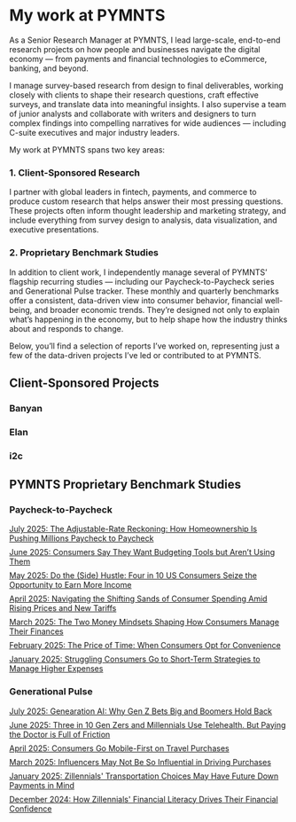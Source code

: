 # My work at PYMNTS

As a Senior Research Manager at PYMNTS, I lead large-scale, end-to-end research projects on how people and businesses navigate the digital economy — from payments and financial technologies to eCommerce, banking, and beyond.

I manage survey-based research from design to final deliverables, working closely with clients to shape their research questions, craft effective surveys, and translate data into meaningful insights. I also supervise a team of junior analysts and collaborate with writers and designers to turn complex findings into compelling narratives for wide audiences — including C-suite executives and major industry leaders.

My work at PYMNTS spans two key areas:

### 1. Client-Sponsored Research
I partner with global leaders in fintech, payments, and commerce to produce custom research that helps answer their most pressing questions. These projects often inform thought leadership and marketing strategy, and include everything from survey design to analysis, data visualization, and executive presentations.

### 2. Proprietary Benchmark Studies
In addition to client work, I independently manage several of PYMNTS’ flagship recurring studies — including our Paycheck-to-Paycheck series and Generational Pulse tracker. These monthly and quarterly benchmarks offer a consistent, data-driven view into consumer behavior, financial well-being, and broader economic trends. They’re designed not only to explain what’s happening in the economy, but to help shape how the industry thinks about and responds to change.

Below, you’ll find a selection of reports I’ve worked on, representing just a few of the data-driven projects I’ve led or contributed to at PYMNTS.




## Client-Sponsored Projects

### Banyan

### Elan

### i2c 

## PYMNTS Proprietary Benchmark Studies

### Paycheck-to-Paycheck
<div style="margin-bottom: 8px;">
<a href="https://www.pymnts.com/study_posts/the-adjustable-rate-reckoning-how-homeownership-is-pushing-millions-paycheck-to-paycheck" target="_blank">
  July 2025: The Adjustable-Rate Reckoning: How Homeownership Is Pushing Millions Paycheck to Paycheck
</a>
</div>

<div style="margin-bottom: 8px;">
<a href="https://www.pymnts.com/study_posts/consumers-say-they-want-budgeting-tools-but-arent-using-them" target="_blank">
  June 2025: Consumers Say They Want Budgeting Tools but Aren’t Using Them
</a>
</div>

<div style="margin-bottom: 8px;">
<a href="https://www.pymnts.com/study_posts/do-the-side-hustle-four-in-10-us-consumers-seize-the-opportunity-to-earn-more-income/" target="_blank">
  May 2025: Do the (Side) Hustle: Four in 10 US Consumers Seize the Opportunity to Earn More Income
</a>
</div>

<div style="margin-bottom: 8px;">
<a href="https://www.pymnts.com/study_posts/navigating-the-shifting-sands-of-consumer-spending-amid-rising-prices-and-new-tariffs/" target="_blank">
  April 2025: Navigating the Shifting Sands of Consumer Spending Amid Rising Prices and New Tariffs
</a>
</div>

<div style="margin-bottom: 8px;">
<a href="https://www.pymnts.com/study_posts/the-two-money-mindsets-shaping-how-consumers-manage-their-finances" target="_blank">
  March 2025: The Two Money Mindsets Shaping How Consumers Manage Their Finances
</a>
</div>

<div style="margin-bottom: 8px;">
<a href="https://www.pymnts.com/study_posts/the-price-of-time-when-consumers-opt-for-convenience/" target="_blank">
  February 2025: The Price of Time: When Consumers Opt for Convenience
</a>
</div>

<div style="margin-bottom: 8px;">
<a href="https://www.pymnts.com/study_posts/struggling-consumers-go-to-short-term-strategies-to-manage-higher-expenses/" target="_blank">
  January 2025: Struggling Consumers Go to Short-Term Strategies to Manage Higher Expenses
</a>
</div>

### Generational Pulse
<div style="margin-bottom: 8px;">
<a href="https://www.pymnts.com/study_posts/generation-ai-why-gen-z-bets-big-and-boomers-hold-back" target="_blank">
  July 2025: Genearation AI: Why Gen Z Bets Big and Boomers Hold Back
</a>
</div>

<div style="margin-bottom: 8px;">
<a href="https://www.pymnts.com/study_posts/why-30percent-of-gen-z-and-millennials-like-telehealth-services" target="_blank">
  June 2025: Three in 10 Gen Zers and Millennials Use Telehealth. But Paying the Doctor is Full of Friction
</a>
</div>

<div style="margin-bottom: 8px;">
<a href="https://www.pymnts.com/study_posts/consumers-go-mobile-first-on-travel-purchases" target="_blank">
  April 2025: Consumers Go Mobile-First on Travel Purchases
</a>
</div>

<div style="margin-bottom: 8px;">
<a href="https://www.pymnts.com/study_posts/influencers-may-not-be-so-influential-in-driving-purchases" target="_blank">
  March 2025: Influencers May Not Be So Influential in Driving Purchases
</a>
</div>

<div style="margin-bottom: 8px;">
<a href="https://www.pymnts.com/study_posts/zillennials-transportation-choices-may-have-future-down-payments-in-mind" target="_blank">
  January 2025: Zillennials' Transportation Choices May Have Future Down Payments in Mind
</a>
</div>

<div style="margin-bottom: 8px;">
<a href="https://www.pymnts.com/study_posts/how-zillennials-financial-literacy-drives-their-financial-confidence" target="_blank">
  December 2024: How Zillennials' Financial Literacy Drives Their Financial Confidence
</a>
</div>

